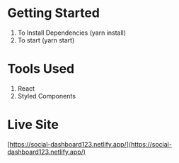 # Getting Started

1. To Install Dependencies (yarn install)
2. To start (yarn start)

# Tools Used

1. React
2. Styled Components

# Live Site

[https://social-dashboard123.netlify.app/](https://social-dashboard123.netlify.app/)
